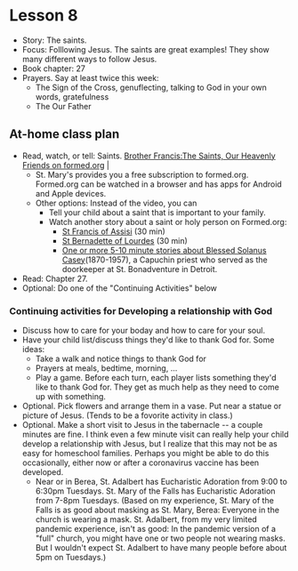 # Lesson 8
- Story: The saints.  
- Focus: Folllowing Jesus.  The saints are great examples!  They show many different ways to follow Jesus.
- Book chapter: 27
- Prayers.  Say at least twice this week:
  - The Sign of the Cross, genuflecting, talking to God in your own words, gratefulness
  - The Our Father
  
## At-home class plan
- Read, watch, or tell: Saints.   [Brother Francis:The Saints, Our Heavenly Friends on formed.org](https://watch.formed.org/brother-francis-1/season:1/videos/the-saints-our-heavenly-friends) | 
  - St. Mary's provides you a free subscription to formed.org.  Formed.org can be watched in a browser and has apps for Android and Apple devices.
  - Other options: Instead of the video, you can 
     - Tell your child about a saint that is important to your family.
     - Watch another story about a saint or holy person on Formed.org: 
         - [St Francis of Assisi](https://watch.formed.org/the-saints-and-heroes-collection/season:1/videos/francis-the-knight-of-assisi) (30 min)
         - [St Bernadette of Lourdes](https://watch.formed.org/the-saints-and-heroes-collection/season:1/videos/bernadette-the-princess-of-lourdes) (30 min)
         - [One or more 5-10 minute stories about Blessed Solanus Casey](https://watch.formed.org/extraordinary-stories-for-children)(1870-1957), a Capuchin priest who served as the doorkeeper at St. Bonadventure in Detroit.  
- Read: Chapter 27.   
- Optional: Do one of the "Continuing Activities" below

### <a name="ContinuingActivities"> Continuing activities for Developing a relationship with God </a>
- Discuss how to care for your boday and how to care for your soul.
- Have your child list/discuss things they'd like to thank God for.  Some ideas:
    - Take a walk and notice things to thank God for
    - Prayers at meals, bedtime, morning, ...
    - Play a game.  Before each turn, each player lists something they'd like to thank God for.  They get as much help as they need to come up with something.
 - Optional. Pick flowers and arrange them in a vase.  Put near a statue or picture of Jesus.  (Tends to be a fovorite activity in class.)
 - Optional. Make a short visit to Jesus in the tabernacle -- a couple minutes are fine.  I think even a few minute visit can really help your child develop a relationship with Jesus, but I realize that this may not be as easy for homeschool families.  Perhaps you might be able to do this occasionally, either now or after a coronavirus vaccine has been developed.  
    - Near or in Berea, St. Adalbert has Eucharistic Adoration from 9:00 to 6:30pm Tuesdays.  St. Mary of the Falls has Eucharistic Adoration from 7-8pm Tuesdays.  (Based on my experience, St. Mary of the Falls is as good about masking as St. Mary, Berea: Everyone in the church is wearing a mask.  St. Adalbert, from my very limited pandemic experience, isn't as good: In the pandemic version of a "full" church, you might have one or two people not wearing masks.  But I wouldn't expect St. Adalbert to have many people before about 5pm on Tuesdays.) 